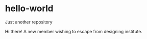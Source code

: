 # hello-world
Just another repository

Hi there!
A new member wishing to escape from designing institute.
